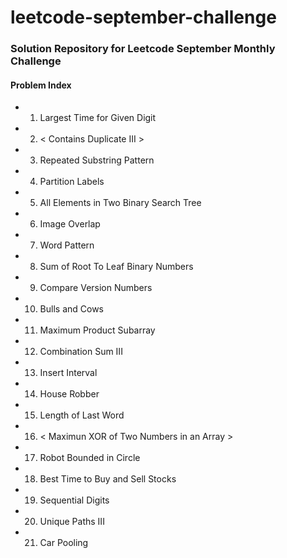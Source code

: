 # leetcode-september-challenge

### Solution Repository for Leetcode September Monthly Challenge

#### Problem Index
  * 01) Largest Time for Given Digit
  * 02) < Contains Duplicate III >
  * 03) Repeated Substring Pattern 
  * 04) Partition Labels
  * 05) All Elements in Two Binary Search Tree
  * 06) Image Overlap
  * 07) Word Pattern
  * 08) Sum of Root To Leaf Binary Numbers
  * 09) Compare Version Numbers
  * 10) Bulls and Cows
  * 11) Maximum Product Subarray
  * 12) Combination Sum III
  * 13) Insert Interval
  * 14) House Robber
  * 15) Length of Last Word
  * 16) < Maximun XOR of Two Numbers in an Array >
  * 17) Robot Bounded in Circle
  * 18) Best Time to Buy and Sell Stocks
  * 19) Sequential Digits
  * 20) Unique Paths III
  * 21) Car Pooling
